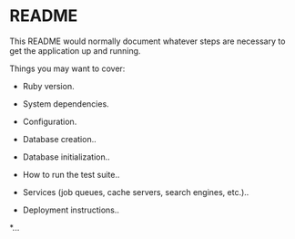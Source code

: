 # README

This README would normally document whatever steps are necessary to get the
application up and running.

Things you may want to cover:

* Ruby version.

* System dependencies.  

* Configuration.

* Database creation..

* Database initialization..

* How to run the test suite..

* Services (job queues, cache servers, search engines, etc.)..

* Deployment instructions..

*... 

